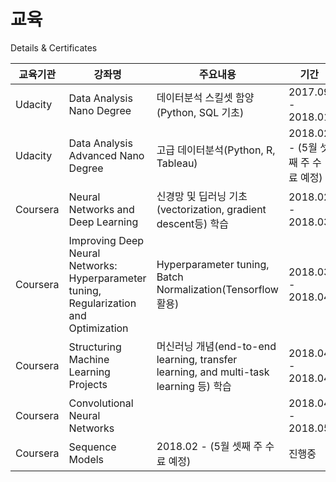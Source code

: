 # 교육
Details &amp; Certificates

|   교육기관    |    강좌명    |    주요내용    |    기간    |    수료여부   |
-------------------- | ------------------ | ----------------- | ------------------ | -------------
Udacity  | Data Analysis Nano Degree | 데이터분석 스킬셋 함양(Python, SQL 기초) | 2017.09 - 2018.01 | 90% 가량 마침
Udacity  | Data Analysis Advanced Nano Degree | 고급 데이터분석(Python, R, Tableau) | 2018.02 - (5월 셋째 주 수료 예정) | 진행중
Coursera | Neural Networks and Deep Learning | 신경망 및 딥러닝 기초 (vectorization, gradient descent등) 학습 | 2018.02 - 2018.03 | 수료증(https://www.coursera.org/account/accomplishments/certificate/WP4TGRRXWJAY)
Coursera |Improving Deep Neural Networks: Hyperparameter tuning, Regularization and Optimization | Hyperparameter tuning, Batch Normalization(Tensorflow 활용) | 2018.03 - 2018.04 | 수료증(https://www.coursera.org/account/accomplishments/certificate/2MZ7BMHM9ZJT)
Coursera | Structuring Machine Learning Projects | 머신러닝 개념(end-to-end learning, transfer learning, and multi-task learning 등) 학습  | 2018.04 - 2018.04 | 수료증(https://www.coursera.org/account/accomplishments/certificate/ZLEWYA54LMFH)
Coursera | Convolutional Neural Networks |  | 2018.04 - 2018.05 | 수료증(https://www.coursera.org/account/accomplishments/certificate/52XX9GKK9NSW)
Coursera | Sequence Models  | 2018.02 - (5월 셋째 주 수료 예정) | 진행중
